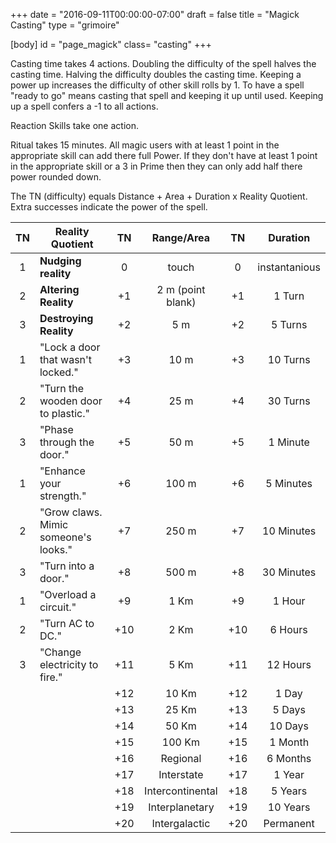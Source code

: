+++
date = "2016-09-11T00:00:00-07:00"
draft = false
title = "Magick Casting"
type = "grimoire"

[body]
	id = "page_magick"
	class= "casting"
+++

Casting time takes 4 actions. Doubling the difficulty of the spell halves the casting time. Halving the difficulty doubles the casting time. Keeping a power up increases the difficulty of other skill rolls by 1. To have a spell "ready to go" means casting that spell and keeping it up until used. Keeping up a spell confers a -1 to all actions.

Reaction Skills take one action.

Ritual takes 15 minutes. All magic users with at least 1 point in the appropriate skill can add there full Power. If they don't have at least 1 point in the appropriate skill or a 3 in Prime then they can only add half there power rounded down.

The TN (difficulty) equals Distance + Area + Duration x Reality Quotient. Extra successes indicate the power of the spell.


| TN  | Reality Quotient                     | TN  | Range/Area        | TN  | Duration      |
| :-: | ----------------                     | :-: | :--------:        | :-: | :------:      |
| 1   | **Nudging reality**                  | 0   | touch             | 0   | instantanious |
| 2   | **Altering Reality**                 | +1  | 2 m (point blank) | +1  | 1 Turn        |
| 3   | **Destroying Reality**               | +2  | 5 m               | +2  | 5 Turns       |
| 1   | "Lock a door that wasn't locked."    | +3  | 10 m              | +3  | 10 Turns      |
| 2   | "Turn the wooden door to plastic."   | +4  | 25 m              | +4  | 30 Turns      |
| 3   | "Phase through the door."            | +5  | 50 m              | +5  | 1 Minute      |
| 1   | "Enhance your strength."             | +6  | 100 m             | +6  | 5 Minutes     |
| 2   | "Grow claws. Mimic someone's looks." | +7  | 250 m             | +7  | 10 Minutes    |
| 3   | "Turn into a door."                  | +8  | 500 m             | +8  | 30 Minutes    |
| 1   | "Overload a circuit."                | +9  | 1 Km              | +9  | 1 Hour        |
| 2   | "Turn AC to DC."                     | +10 | 2 Km              | +10 | 6 Hours       |
| 3   | "Change electricity to fire."        | +11 | 5 Km              | +11 | 12 Hours      |
|     |                                      | +12 | 10 Km             | +12 | 1 Day         |
|     |                                      | +13 | 25 Km             | +13 | 5 Days        |
|     |                                      | +14 | 50 Km             | +14 | 10 Days       |
|     |                                      | +15 | 100 Km            | +15 | 1 Month       |
|     |                                      | +16 | Regional          | +16 | 6 Months      |
|     |                                      | +17 | Interstate        | +17 | 1 Year        |
|     |                                      | +18 | Intercontinental  | +18 | 5 Years       |
|     |                                      | +19 | Interplanetary    | +19 | 10 Years      |
|     |                                      | +20 | Intergalactic     | +20 | Permanent     |





